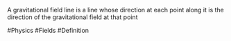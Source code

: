 A gravitational field line is a line whose direction at each point along it is the direction of the gravitational field at that point

#Physics #Fields #Definition